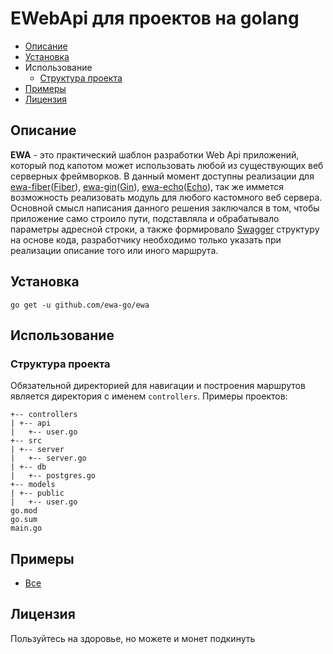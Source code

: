 # EWebApi для проектов на golang
- [Описание](README.md#описание)
- [Установка](README.md#установка)
- Использование
    - [Структура проекта](README.md#структура-проекта)
- [Примеры](README.md#примеры)
- [Лицензия](README.md#лицензия)

## Описание
__EWA__ - это практический шаблон разработки Web Api приложений, который под капотом может использовать любой из существующих веб серверных фреймворков. В данный момент доступны реализации для [ewa-fiber]()([Fiber](https://gofiber.io/)), [ewa-gin]()([Gin](https://gin-gonic.com/)), [ewa-echo]()([Echo](https://echo.labstack.com/)), так же иммется возможность реализовать модуль для любого кастомного веб сервера. Основной смысл написания данного решения заключался в том, чтобы приложение само строило пути, подставляла и обрабатывало параметры адресной строки, а также формировало [Swagger](https://petstore.swagger.io/#/) структуру на основе кода, разработчику необходимо только указать при реализации описание того или иного маршрута.

## Установка
```
go get -u github.com/ewa-go/ewa
```

## Использование

### Структура проекта
Обязательной директорией для навигации и построения маршрутов является директория с именем ```controllers```.
Примеры проектов:
```
+-- controllers
| +-- api
|   +-- user.go
+-- src
| +-- server
|   +-- server.go
| +-- db
|   +-- postgres.go
+-- models
| +-- public
|   +-- user.go
go.mod
go.sum
main.go
```
## Примеры
- [Все](https://github.com/ewa-go/ewa-example)

## Лицензия
Пользуйтесь на здоровье, но можете и монет подкинуть
